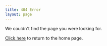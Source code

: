 ```yaml
---
title: 404 Error
layout: page
---
```

We couldn't find the page you were looking for.

[Click here](/) to return to the home page.